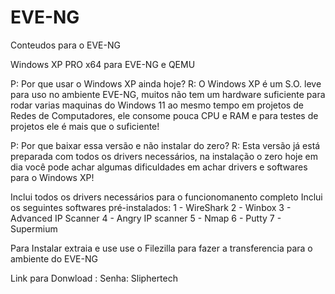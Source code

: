 # EVE-NG
Conteudos para o EVE-NG


Windows XP PRO x64 para EVE-NG e QEMU

P: Por que usar o Windows XP ainda hoje? 
R: O Windows XP é um S.O. leve para uso no ambiente EVE-NG, muitos não tem um hardware suficiente para rodar varias maquinas do Windows 11
ao mesmo tempo em projetos de Redes de Computadores, ele consome pouca CPU e RAM e para testes de projetos ele é mais que o suficiente!

P: Por que baixar essa versão e não instalar do zero?
R: Esta versão já está preparada com todos os drivers necessários, na instalação o zero hoje em dia você pode achar algumas dificuldades
em achar drivers e softwares para o Windows XP!

Inclui todos os drivers necessários para o funcionomanento completo
Inclui os seguintes softwares pré-instalados:
  1 - WireShark
  2 - Winbox
  3 - Advanced IP Scanner
  4 - Angry IP scanner 
  5 - Nmap
  6 - Putty
  7 - Supermium

Para Instalar extraia e use use o Filezilla para fazer a transferencia para o ambiente do EVE-NG

Link para Donwload :
Senha: Sliphertech
